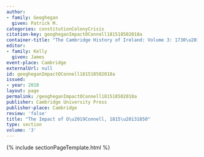 ```yaml
---
author:
- family: Geoghegan
  given: Patrick M.
categories: constitutionColonyCrisis
citation-key: geogheganImpactOConnell181518502018a
container-title: "The Cambridge History of Ireland: Volume 3: 1730\u20131880"
editor:
- family: Kelly
  given: James
event-place: Cambridge
externalUrl: null
id: geogheganImpactOConnell181518502018a
issued:
- year: 2018
layout: page
permalink: /geogheganImpactOConnell181518502018a
publisher: Cambridge University Press
publisher-place: Cambridge
review: 'false'
title: "The Impact of O\u2019Connell, 1815\u20131850"
type: section
volume: '3'
---
```

{% include sectionPageTemplate.html %}
